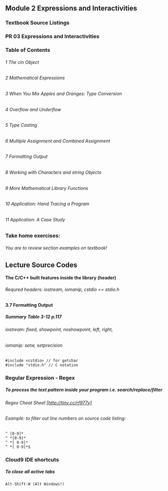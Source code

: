Module 2 Expressions and Interactivities
-------------------------------------------
### Textbook Source Listings
### PR 03 Expressions and Interactivities
### Table of Contents
######	1 The cin Object
######	2 Mathematical Expressions
######	3 When You Mix Apples and Oranges: Type Conversion
######	4 Overflow and Underflow
######	5 Type Casting
######	6 Multiple Assignment and Combined Assignment
######	7 Formatting Output
######	8 Working with Characters and string Objects
######	9 More Mathematical Library Functions
######	10 Application: Hand Tracing a Program
######	11 Application: A Case Study 

### Take home exercises:
###### You are to review section examples on textbook!

## Lecture Source Codes


#### The C/C++ built features inside the library (header)
###### Requred headers: iostream, iomanip, cstdio == stdio.h

#### 3.7 Formatting Output
##### Summary Table 3-12 p.117
###### iostream: fixed, showpoint, noshowpoint, left, right, 
###### iomanip: setw, setprecision

    #include <cstdio> // for getchar
    #include "stdio.h" // C notation

### Regular Expression - Regex
##### To process the text pattern inside your program i.e. search/replace/filter
###### Regex Cheat Sheet [http://tiny.cc/rf977y]
###### Example: to filter out line numbers on source code listing:
```
^ [0-9]*    
^ *[0-9]*
^ *[ 0-9]*
^ *[ 0-9]*$
```
### Cloud9 IDE shortcuts
##### To close all active tabs 
    Alt-Shift-W (Alt Windows!)